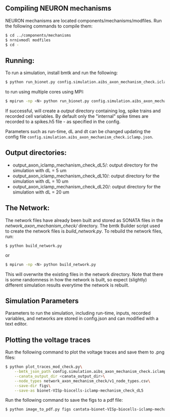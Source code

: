 ## Compiling NEURON mechanisms
NEURON mechanisms are located components/mechanisms/modfiles. Run the following commands to compile them:

```bash
$ cd ../components/mechanisms
$ nrnivmodl modfiles 
$ cd -
```

## Running:
To run a simulation, install bmtk and run the following:
```bash
$ python run_bionet.py config.simulation.aibs_axon_mechanism_check.iclamp.json
```

to run using multiple cores using MPI:
```bash
$ mpirun -np <N> python run_bionet.py config.simulation.aibs_axon_mechanism_check.iclamp.json
```

If successful, will create a *output* directory containing log, spike trains and recorded cell variables. By default only the "internal" spike times are recorded to a spikes.h5 file - as specified in the config.

Parameters such as run-time, dL and dt can be changed updating the config file ```config.simulation.aibs_axon_mechanism_check.iclamp.json```.

## Output directories:
- output_axon_iclamp_mechanism_check_dL5/: output directory for the simulation with dL = 5 um
- output_axon_iclamp_mechanism_check_dL10/: output directory for the simulation with dL = 10 um
- output_axon_iclamp_mechanism_check_dL20/: output directory for the simulation with dL = 20 um

## The Network:
The network files have already been built and stored as SONATA files in the *network_axon_mechanism_check/* directory. The bmtk Builder script used to create the network files is *build_network.py*. To rebuild the network files, run:

```
$ python build_network.py
```
or
```bash
$ mpirun -np <N> python build_network.py
```

This will overwrite the existing files in the network directory. Note that there is some randomness in how the network is built, so expect (slightly) different simulation results everytime the network is rebuilt.

## Simulation Parameters
Parameters to run the simulation, including run-time, inputs, recorded variables, and networks are stored in config.json and can modified with a text editor.

## Plotting the voltage traces
Run the following command to plot the voltage traces and save them to .png files:
```bash
$ python plot_traces_mod_check.py\
    --bmtk_json_path config.simulation.aibs_axon_mechanism_check.iclamp.json\
    --canata_output_dir <canata_output_dir>\
    --node_types network_axon_mechanism_check/v1_node_types.csv\
    --save-dir figs\
    --save-as bionet-VISp-biocells-iclamp-mechanism_check_dL5
```

Run the following command to save the figs to a pdf file:
```bash
$ python image_to_pdf.py figs cantata-bionet-VISp-biocells-iclamp-mechanism_check-dL5
```